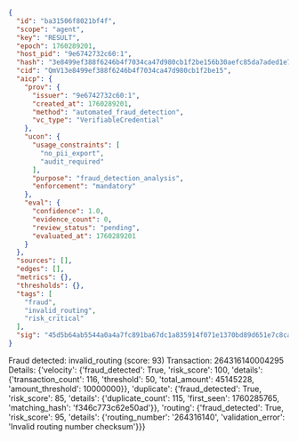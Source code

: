 ```json
{
  "id": "ba31506f8021bf4f",
  "scope": "agent",
  "key": "RESULT",
  "epoch": 1760289201,
  "host_pid": "9e6742732c60:1",
  "hash": "3e8499ef388f6246b4f7034ca47d980cb1f2be156b30aefc85da7aded1e7324f",
  "cid": "QmV13e8499ef388f6246b4f7034ca47d980cb1f2be15",
  "aicp": {
    "prov": {
      "issuer": "9e6742732c60:1",
      "created_at": 1760289201,
      "method": "automated_fraud_detection",
      "vc_type": "VerifiableCredential"
    },
    "ucon": {
      "usage_constraints": [
        "no_pii_export",
        "audit_required"
      ],
      "purpose": "fraud_detection_analysis",
      "enforcement": "mandatory"
    },
    "eval": {
      "confidence": 1.0,
      "evidence_count": 0,
      "review_status": "pending",
      "evaluated_at": 1760289201
    }
  },
  "sources": [],
  "edges": [],
  "metrics": {},
  "thresholds": {},
  "tags": [
    "fraud",
    "invalid_routing",
    "risk_critical"
  ],
  "sig": "45d5b64ab5544a0a4a7fc891ba67dc1a835914f071e1370bd89d651e7c8ca3b5"
}
```

Fraud detected: invalid_routing (score: 93)
Transaction: 264316140004295
Details: {'velocity': {'fraud_detected': True, 'risk_score': 100, 'details': {'transaction_count': 116, 'threshold': 50, 'total_amount': 45145228, 'amount_threshold': 10000000}}, 'duplicate': {'fraud_detected': True, 'risk_score': 85, 'details': {'duplicate_count': 115, 'first_seen': 1760285765, 'matching_hash': 'f346c773c62e50ad'}}, 'routing': {'fraud_detected': True, 'risk_score': 95, 'details': {'routing_number': '264316140', 'validation_error': 'Invalid routing number checksum'}}}